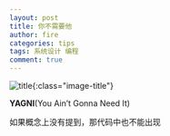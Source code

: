 ```yaml
---
layout: post
title: 你不需要他
author: fire
categories: tips 
tags: 系统设计 编程
comment: true
---
```


![title](http://image.sideproject.cn/title/title_177.jpg){:class="image-title"}

**YAGNI**(You Ain’t Gonna Need It)

如果概念上没有提到，那代码中也不能出现
